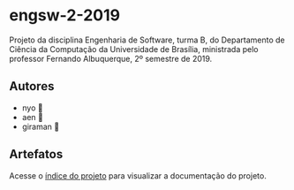 # engsw-2-2019
Projeto da disciplina Engenharia de Software, turma B, do Departamento de
Ciência da Computação da Universidade de Brasília, ministrada pelo professor
Fernando Albuquerque, 2º semestre de 2019.

## Autores
* nyo :turtle:
* aen :fox_face:
* giraman :tiger2:

## Artefatos
Acesse o [índice do projeto](https://github.com/Aendur/engsw-2-2019/blob/master/index.md) para
visualizar a documentação do projeto.

